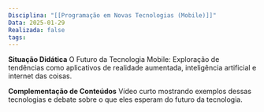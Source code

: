 ```yaml
---
Disciplina: "[[Programação em Novas Tecnologias (Mobile)]]"
Data: 2025-01-29
Realizada: false
tags:
---
```

**Situação Didática**
O Futuro da Tecnologia Mobile: Exploração de tendências como aplicativos de realidade aumentada, inteligência artificial e internet das coisas.

**Complementação de Conteúdos**
Vídeo curto mostrando exemplos dessas tecnologias e debate sobre o que eles esperam do futuro da tecnologia.
